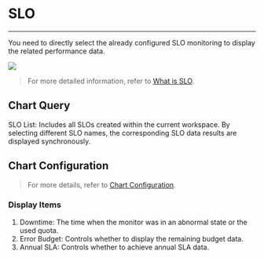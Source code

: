# SLO
---

You need to directly select the already configured SLO monitoring to display the related performance data.

![](../img/slo.png)

> For more detailed information, refer to [What is SLO](../../monitoring/slo.md).


## Chart Query

SLO List: Includes all SLOs created within the current workspace. By selecting different SLO names, the corresponding SLO data results are displayed synchronously.

## Chart Configuration

> For more details, refer to [Chart Configuration](./chart-config.md).

### Display Items

1. Downtime: The time when the monitor was in an abnormal state or the used quota.
2. Error Budget: Controls whether to display the remaining budget data.
3. Annual SLA: Controls whether to achieve annual SLA data.

<!--
## Chart Links

Links can help you jump from the current chart to the target page; internal and external links can be added; template variables can also modify the corresponding variable values in the link to pass data information, completing data linkage.

> For more relevant settings, refer to [Chart Links](chart-link.md).

## Common Configurations

| Option | Description |
| --- | --- |
| Title | Set a title for the chart, which will be displayed in the top-left corner of the chart after setting. Supports hiding. |
| Description | Add a description to the chart. After setting, an [i] prompt will appear after the chart title. If not set, it will not be displayed. |
| Display Items | Downtime: The time when the monitor was in an abnormal state or the used quota.<br />Error Budget: Controls whether to display the remaining budget data.<br />Annual SLA: Controls whether to achieve annual SLA data. |

## Advanced Configurations

| Option | Description |
| --- | --- |
| Locked Time | Fixes the time range for querying data on the current chart, independent of the global time component. After successful setup, the user-defined time will appear in the top-right corner of the chart, such as [xx minutes], [xx hours], [xx days]. For example, if the locked time interval is 30 minutes, regardless of what time range is queried via the time component, only the data from the last 30 minutes will be displayed. |
| Workspace Authorization | The list of authorized workspaces. After selection, you can query and display data from the selected workspace through the chart. |
-->